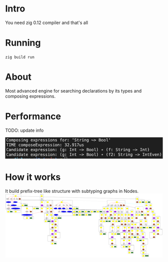 # Intro
You need zig 0.12 compiler and that's all

# Running
`zig build run`

# About
Most advanced engine for searching declarations by its types and composing expressions.

# Performance
TODO: update info

![alt text](images/simple_composing_time.png)

# How it works
It build prefix-tree like structure with subtyping graphs in Nodes.
![alt text](graph.png)